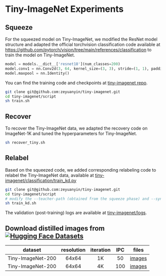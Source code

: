 # Tiny-ImageNet Experiments

## Squeeze

For the squeezed model on Tiny-ImageNet, we modified the ResNet model structure and adapted the official torchvision classification code available at <https://github.com/pytorch/vision/tree/main/references/classification> to train the model on Tiny-ImageNet.

```python
model = models.__dict__['resnet18'](num_classes=200)
model.conv1 = nn.Conv2d(3, 64, kernel_size=(3, 3), stride=(1, 1), padding=(1, 1), bias=False)
model.maxpool = nn.Identity()
```

You can find the training code and checkpoints at [tiny-imagenet repo](https://github.com/zeyuanyin/tiny-imagenet).

```bash
git clone git@github.com:zeyuanyin/tiny-imagenet.git
cd tiny-imagenet/script
sh train.sh
```

## Recover

To recover the Tiny-ImageNet data, we adapted the recovery code on ImageNet-1K and tuned the hyperparameters for Tiny-ImageNet.

```bash
sh recover_tiny.sh
```

## Relabel

Based on the squeezed code, we added corresponding relabeling code to relabel the Tiny-ImageNet data, available at [tiny-imagenet/classification/train_kd.py](https://github.com/zeyuanyin/tiny-imagenet/blob/main/classification/train_kd.py)

```bash
git clone git@github.com:zeyuanyin/tiny-imagenet.git
cd tiny-imagenet/script
# modify the --teacher-path (obtained from the squeeze phase) and --syn-data-path (obtained from the recover phase) in train_kd.sh
sh train_kd.sh
```

The validation (post-training) logs are available at [tiny-imagenet/logs](https://github.com/zeyuanyin/tiny-imagenet/tree/main/log).

## Download distilled images from [![Hugging Face Datasets](https://img.shields.io/badge/%F0%9F%A4%97%20Hugging%20Face-Datasets-blue)](https://huggingface.co/datasets/zeyuanyin/SRe2L)

|      dataset      | resolution | iteration |  IPC  |                                                files                                                 |
| :---------------: | :--------: | :-------: | :---: | :--------------------------------------------------------------------------------------------------: |
| Tiny-ImageNet-200 |   64x64    |    1K     |  50   | [images](https://huggingface.co/datasets/zeyuanyin/SRe2L/resolve/main/sre2l_tiny_rn18_1k_ipc50.zip)  |
| Tiny-ImageNet-200 |   64x64    |    4K     |  100  | [images](https://huggingface.co/datasets/zeyuanyin/SRe2L/resolve/main/sre2l_tiny_rn18_4k_ipc100.zip) |
